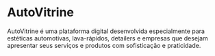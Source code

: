 # AutoVitrine
AutoVitrine é uma plataforma digital desenvolvida especialmente para estéticas automotivas, lava-rápidos, detailers e empresas que desejam apresentar seus serviços e produtos com sofisticação e praticidade.
